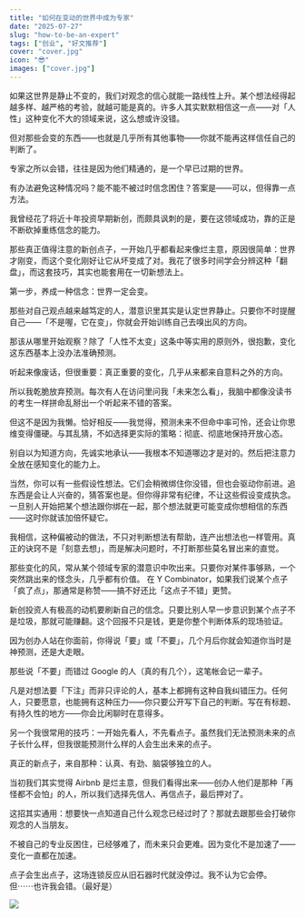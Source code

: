 ```yaml
---
title: "如何在变动的世界中成为专家"
date: "2025-07-27"
slug: "how-to-be-an-expert"
tags: ["创业", "好文推荐"]
cover: "cover.jpg"
icon: "😎"
images: ["cover.jpg"]
---
```

如果这世界是静止不变的，我们对观念的信心就能一路线性上升。某个想法经得起越多样、越严格的考验，就越可能是真的。许多人其实默默相信这一点——对「人性」这种变化不大的领域来说，这么想或许没错。



但对那些会变的东西——也就是几乎所有其他事物——你就不能再这样信任自己的判断了。



专家之所以会错，往往是因为他们精通的，是一个早已过期的世界。



有办法避免这种情况吗？能不能不被过时信念困住？答案是——可以，但得靠一点方法。



我曾经花了将近十年投资早期新创，而颇具讽刺的是，要在这领域成功，靠的正是不断砍掉重练信念的能力。



那些真正值得注意的新创点子，一开始几乎都看起来像烂主意，原因很简单：世界才刚变，而这个变化刚好让它从坏变成了对。我花了很多时间学会分辨这种「翻盘」，而这套技巧，其实也能套用在一切新想法上。



第一步，养成一种信念：世界一定会变。



那些对自己观点越来越笃定的人，潜意识里其实是认定世界静止。只要你不时提醒自己——「不是喔，它在变」，你就会开始训练自己去嗅出风的方向。



那该从哪里开始观察？除了「人性不太变」这条中等实用的原则外，很抱歉，变化这东西基本上没办法准确预测。



听起来像废话，但很重要：真正重要的变化，几乎从来都来自意料之外的方向。



所以我乾脆放弃预测。每次有人在访问里问我「未来怎么看」，我脑中都像没读书的考生一样拼命乱掰出一个听起来不错的答案。



但这不是因为我懒。恰好相反——我觉得，预测未来不但命中率可怜，还会让你思维变得僵硬。与其乱猜，不如选择更实际的策略：彻底、彻底地保持开放心态。



别自以为知道方向，先诚实地承认——我根本不知道哪边才是对的。然后把注意力全放在感知变化的能力上。



当然，你可以有一些假设性想法。它们会稍微绑住你没错，但也会驱动你前进。追东西是会让人兴奋的，猜答案也是。但你得非常有纪律，不让这些假设变成执念。
一旦别人开始把某个想法跟你绑在一起，那个想法就更可能变成你想相信的东西——这时你就该加倍怀疑它。



我相信，这种偏被动的做法，不只对判断想法有帮助，连产出想法也一样管用。真正的诀窍不是「刻意去想」，而是解决问题时，不打断那些莫名冒出来的直觉。



那些变化的风，常从某个领域专家的潜意识中吹出来。只要你对某件事够熟，一个突然跳出来的怪念头，几乎都有价值。
在 Y Combinator，如果我们说某个点子「疯了点」，那通常是称赞——搞不好还比「这点子不错」更赞。



新创投资人有极高的动机要刷新自己的信念。只要比别人早一步意识到某个点子不是垃圾，那就可能赚翻。这个回报不只是钱，更是你整个判断体系的现场验证。



因为创办人站在你面前，你得说「要」或「不要」，几个月后你就会知道你当时是神预测，还是大走眼。



那些说「不要」而错过 Google 的人（真的有几个），这笔帐会记一辈子。



凡是对想法要「下注」而非只评论的人，基本上都拥有这种自我纠错压力。任何人，只要愿意，也能拥有这种压力——你只要公开写下自己的判断。写在有标题、有持久性的地方——你会比闲聊时在意得多。



另一个我很常用的技巧：一开始先看人，不先看点子。虽然我们无法预测未来的点子长什么样，但我很能预测什么样的人会生出未来的点子。



真正的新点子，来自那种：认真、有劲、脑袋够独立的人。



当初我们其实觉得 Airbnb 是烂主意，但我们看得出来——创办人他们是那种「再怪都不会怕」的人，所以我们选择先信人、再信点子，最后押对了。



这招其实通用：想要快一点知道自己什么观念已经过时了？那就去跟那些会打破你观念的人当朋友。



不被自己的专业反困住，已经够难了，而未来只会更难。因为变化不是加速了——变化一直都在加速。



点子会生出点子，这场连锁反应从旧石器时代就没停过。我不认为它会停。
但⋯⋯也许我会错。（最好是）




![](https://prod-files-secure.s3.us-west-2.amazonaws.com/112d0858-5090-4d34-a606-b75eb8d65fd2/46476355-9cf3-4e99-9b7a-3531bc426380/1000202064.png?X-Amz-Algorithm=AWS4-HMAC-SHA256&X-Amz-Content-Sha256=UNSIGNED-PAYLOAD&X-Amz-Credential=ASIAZI2LB466VHXIDPKY%2F20250818%2Fus-west-2%2Fs3%2Faws4_request&X-Amz-Date=20250818T144105Z&X-Amz-Expires=3600&X-Amz-Security-Token=IQoJb3JpZ2luX2VjEF4aCXVzLXdlc3QtMiJHMEUCICDDPYcP9OmJb6A%2FEtR2Hpsm6I1nGk4fU6ZucA%2BdcpXqAiEA6tHVrvIvIlU0dYBd9rLPI%2FnUCX0CdbNuISqKBQ2LUVQqiAQIp%2F%2F%2F%2F%2F%2F%2F%2F%2F%2F%2FARAAGgw2Mzc0MjMxODM4MDUiDE1ylwak68aHsX6BByrcA7Z%2BBY775gpaDCQw8fAOKBUbgmIF%2BYxDTlJRg2MreJ%2FT9VNyS3%2F4iRj39rztomkhnn8TsDSlDX4IwE6eRHBsuDzhdR%2F4oYnsnRUMgooRff1BvMBmV59m3OL%2Bia60S%2FkxPhTrBpoHrH%2BI%2FdJwyAoJt2kF8qJcpYeEDFtBuT0jz4vhVbsJcaA%2BefMe1XUrOhx8F5M5ROU8imfpspOQdtz1wVUwGMemH0NMemWVMIZDaxtESXPoOKLO%2BlJyQ4BQENg%2BZww8AsYjKOG88b%2B0sRSi49oZMy1%2FDgOsI2MjDLejQXsYlMy1RgBdUDPNwkJRSu%2FxNNyGoe5tQJ%2F%2FUaJRvGl50xM1OgyhLD6koU%2Bl3QjWErfku5DxJiyh63vc%2F05iM50eAcrksCovyRpIGcauGt0n3Ik5w%2BscH9UYDwmIiRJXECJfGWuawq7Aj7gpoWLr9xvFKzAzhD0EBssqXa3ipc9BuncgyqrD4nv5gzr%2Fbe1K9efE%2BmQFIRap4qff%2BAbfuSTmfA437EV1IlicPBy0dMsawiOS7Pg1PEsDeph9f6AWlbrgkQfFA4kEseD%2BznzgLPcHxQ43Qj5ZQ1dfbNM76SlvfO8H%2F9O4DGCIbwA8349INQC%2BK%2BdCzvr8loYm5q6AMK7gjMUGOqUBVPO0%2F9tq6wy5Ea%2BJhH5ne20E%2FzFbwGYMCqlglo7UKA8GvmlzLjyLMNOvABr7RfBFboCq4FL7baY6jWYE9LqhXinmKbAibUK1vRYFjacMkIkp1J2x7aomNMZd50LrVVCEAO%2FAsrD85%2FztTn9fKWsKBr1NRrCuyKQ6NAqf%2BQFb6suhyiX3L8QxFS9wxeO2EbKzhut97sAL7fLCkVn6ZndHLciPpgzj&X-Amz-Signature=3da6363aeb0545ac1b1de5c296980f06dc772fc250f1f09fc660a0490c5b21fb&X-Amz-SignedHeaders=host&x-amz-checksum-mode=ENABLED&x-id=GetObject)


